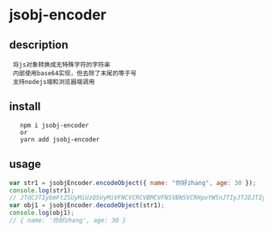# jsobj-encoder

## description

```
 将js对象转换成无特殊字符的字符串
 内部使用base64实现，但去除了末尾的等于号
 支持nodejs端和浏览器端调用
```

## install

```
   npm i jsobj-encoder
   or
   yarn add jsobj-encoder
```

## usage

```javascript
var str1 = jsobjEncoder.encodeObject({ name: "你好zhang", age: 30 });
console.log(str1);
// JTdCJTIybmFtZSUyMiUzQSUyMiVFNCVCRCVBMCVFNSVBNSVCRHpoYW5nJTIyJTJDJTIyYWdlJTIyJTNBMzAlN0Q
var obj1 = jsobjEncoder.decodeObject(str1);
console.log(obj1);
// { name: '你好zhang', age: 30 }
```
